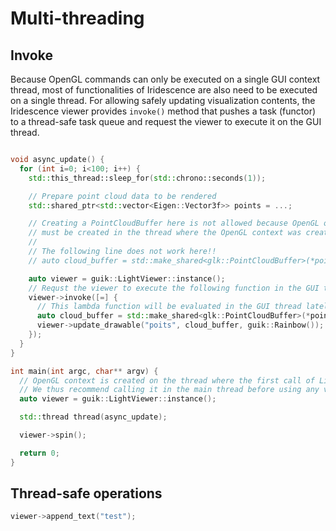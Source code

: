 # Multi-threading

## Invoke

Because OpenGL commands can only be executed on a single GUI context thread, most of functionalities of Iridescence are also need to be executed on a single thread. For allowing safely updating visualization contents, the Iridescence viewer provides ```invoke()``` method that pushes a task (functor) to a thread-safe task queue and request the viewer to execute it on the GUI thread.

```cpp

void async_update() {
  for (int i=0; i<100; i++) {
    std::this_thread::sleep_for(std::chrono::seconds(1));

    // Prepare point cloud data to be rendered
    std::shared_ptr<std::vector<Eigen::Vector3f>> points = ...;

    // Creating a PointCloudBuffer here is not allowed because OpenGL objects
    // must be created in the thread where the OpenGL context was created.
    // 
    // The following line does not work here!!
    // auto cloud_buffer = std::make_shared<glk::PointCloudBuffer>(*points);

    auto viewer = guik::LightViewer::instance();
    // Requst the viewer to execute the following function in the GUI thread.
    viewer->invoke([=] {
      // This lambda function will be evaluated in the GUI thread lately.
      auto cloud_buffer = std::make_shared<glk::PointCloudBuffer>(*points);
      viewer->update_drawable("poits", cloud_buffer, guik::Rainbow());
    });
  }
}

int main(int argc, char** argv) {
  // OpenGL context is created on the thread where the first call of LightViewer::instance() was made.
  // We thus recommend calling it in the main thread before using any visualization operations.
  auto viewer = guik::LightViewer::instance();

  std::thread thread(async_update);

  viewer->spin();

  return 0;
}
```

## Thread-safe operations

```cpp
viewer->append_text("test");
```

